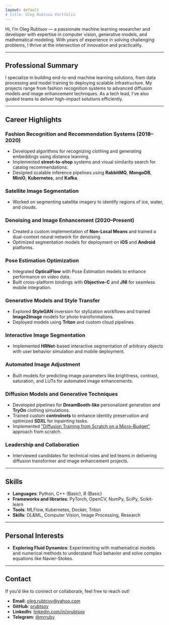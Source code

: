 ```yaml
---
layout: default
# title: Oleg Rubtsov Portfolio
---
```


<!-- # Oleg Rubtsov -->

Hi, I’m Oleg Rubtsov — a passionate machine learning researcher and developer with expertise in computer vision, generative models, and mathematical modeling. With years of experience in solving challenging problems, I thrive at the intersection of innovation and practicality.

---

## Professional Summary

I specialize in building end-to-end machine learning solutions, from data processing and model training to deploying scalable infrastructure. My projects range from fashion recognition systems to advanced diffusion models and image enhancement techniques. As a tech lead, I’ve also guided teams to deliver high-impact solutions efficiently.

---

## Career Highlights

### **Fashion Recognition and Recommendation Systems** (2018–2020)
- Developed algorithms for recognizing clothing and generating embeddings using distance learning.
- Implemented **street-to-shop** systems and visual similarity search for catalog recommendations.
- Designed scalable inference pipelines using **RabbitMQ**, **MongoDB**, **MiniO**, **Kubernetes**, and **Kafka**.

### **Satellite Image Segmentation**
- Worked on segmenting satellite imagery to identify regions of ice, water, and clouds.

### **Denoising and Image Enhancement** (2020–Present)
- Created a custom implementation of **Non-Local Means** and trained a dual-context neural network for denoising.
- Optimized segmentation models for deployment on **iOS** and **Android** platforms.

### **Pose Estimation Optimization**
- Integrated **OpticalFlow** with Pose Estimation models to enhance performance on video data.
- Built cross-platform bindings with **Objective-C** and **JNI** for seamless mobile integration.

### **Generative Models and Style Transfer**
- Explored **StyleGAN** inversion for stylization workflows and trained **Image2Image** models for photo transformations.
- Deployed models using **Triton** and custom cloud pipelines.

### **Interactive Image Segmentation**
- Implemented **HRNet**-based interactive segmentation of arbitrary objects with user behavior simulation and mobile deployment.

### **Automated Image Adjustment**
- Built models for predicting image parameters like brightness, contrast, saturation, and LUTs for automated image enhancements.

### **Diffusion Models and Generative Techniques**
- Developed pipelines for **DreamBooth-like** personalized generation and **TryOn** clothing simulations.
- Trained custom **controlnets** to enhance identity preservation and optimized **SDXL** for inpainting tasks.
- Implemented ["Diffusion Training from Scratch on a Micro-Budget"](https://arxiv.org/abs/2407.15811) approach from scratch.

### **Leadership and Collaboration**
- Interviewed candidates for technical roles and led teams in delivering diffusion transformer and image enhancement projects.

---

## Skills

- **Languages**: Python, C++ (Basic), R (Basic)
- **Frameworks and libraries**: PyTorch, OpenCV, NumPy, SciPy, Scikit-learn
- **Tools**: MLFlow, Kubernetes, Docker, Triton
- **Skills**: DL&ML, Computer Vision, Image Processing, Research

---

## Personal Interests
- **Exploring Fluid Dynamics**: Experimenting with mathematical models and numerical methods to understand fluid behavior and solve complex equations like Navier-Stokes.

---

## Contact

If you’d like to connect or collaborate, feel free to reach out!

- **Email**: [oleg.rubtcov@yahoo.com](oleg.rubtcov@yahoo.com)
- **GitHub**: [orubtsov](https://github.com/orubtsov)
- **LinkedIn**: [linkedin.com/in/orubtsov](https://linkedin.com/in/orubtsov)
- **Telegram**: [@mrruby](https://t.me/mrruby)
